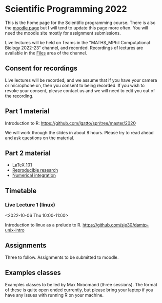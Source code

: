 # Scientific Programming 2022

This is the home page for the Scientific programming course.  There is
also the [moodle
page](https://www.vle.cam.ac.uk/course/view.php?id=245192) but I will
tend to update this page more often.  You will need the moodle site
mostly for assignment submissions.

Live lectures will be held on Teams in the "MATHS_MPhil Computational
Biology 2022-23" channel, and recorded.  Recordings of lectures are
available in the [Files](https://universityofcambridgecloud.sharepoint.com/:f:/r/sites/DAMTP_MPhilinComputationalBiologyTeam2022-23/Shared%20Documents/Scientific%20Programming%202022/Recordings?csf=1&web=1&e=9kOVvg) area of the channel.

## Consent for recordings

Live lectures will be recorded, and we assume that if you have your
camera or microphone on, then you consent to being recorded.  If you
wish to revoke your consent, please contact us and we will need to
edit you out of the recording.

## Part 1 material

Introduction to R: https://github.com/lgatto/spr/tree/master/2020

We will work through the slides in about 8 hours.  Please try to read
ahead and ask questions on the material.

## Part 2 material 

- [LaTeX 101](https://github.com/sje30/latex101/blob/master/latex101.pdf)
- [Reproducible research](https://github.com/lgatto/spr/blob/master/rr/rr3.pdf)
- [Numerical integration](de.pdf)



## Timetable

###  Live Lecture 1 (linux)
<2022-10-06 Thu 10:00-11:00>

Introduction to linux as a prelude to R.
https://github.com/sje30/damtp-unix-intro

<!-- ###  Live Lecture 2 (R) -->
<!-- <2021-10-13 Wed 09:00-10:00> -->

<!-- Basics of R.  Course material; how to work through it. -->

<!-- Extra books to consider:  -->
<!-- [Dynamic models in Biology](https://github.com/ellner/DMB-supplements) -->
<!-- -- good for the handout with exercises. -->

<!-- [A First Course in Statistical Programming with R](https://www.cambridge.org/highereducation/books/a-first-course-in-statistical-programming-with-r/0CEDD40A37D273025535A03F1156A2CF#overview) -->
<!-- now in 3rd edition. -->

<!-- [Modern statistics for modern biology](https://www.huber.embl.de/msmb/). -->





<!-- ###  live Lecture 3 (R) -->
<!-- <2021-10-15 Fri 09:00-10:00> -->

<!-- Aims: -->

<!-- - Role of examples classes (introduce Max if available) -->
<!-- - review deadline for A1 (default 27th October). -->
<!-- - finish permutation testing from neuRo. -->
<!-- - [introduction to latex](https://github.com/sje30/latex101) live demo -->
<!--   of running it from command line and with [overleaf](https://overleaf.com) -->
<!-- - Q&A (perhaps unrecorded if that helps with discussions). -->




<!-- ###  Live Lecture 4 (R) -->
<!-- <2021-10-20 Wed 09:00-10:00> -->

<!-- Aims: -->

<!-- - Main opportunity for questions on assignment 1. -->
<!-- - Review of lecture material from part I up to page 116 (end of -->
<!--   section on objects). -->

<!-- ###  Live Lecture 5 (R) -->
<!-- <2021-10-22 Fri 09:00-10:00> -->

<!-- (New Part 2 topic.) Using github for your work.  Please get a github -->
<!-- account beforehand; get a student account -->
<!-- https://education.github.com/pack to ensure you get the 'Pro' features -->
<!-- like private repositories. -->

<!-- To cover: version control, markdown, issues, '.', binder. -->

<!-- See: [github](github) folder for materials, and for the final -->
<!-- repository, see https://github.com/sje30/darts -->

<!-- Recommendation from class for 'github desktop' client -->
<!-- https://desktop.github.com/ to ease use of working with github. -->
	
<!-- ###  Live Lecture 6 (R) -->
<!-- <2021-10-27 Wed 09:00-10:00> -->

<!-- Aims: -->
<!-- - Review of lecture material from part I up to end of document. -->
<!-- - Assignment 2 to be handed out, with suggested two-week deadline. -->
<!-- - Reproducible research (part 2 lectures: RR 0, RR 1 (Make), RR 2 (knitr). -->
<!-- - Introduction to optimisation -- simulated annealing. [Kirkpatrick et al 1983](https://paperpile.com/app/p/c885cc7d-488e-0352-82ad-0de4045427c9). -->

<!-- ###  Live Lecture 7 (R) -->
<!-- <2021-10-29 Fri 09:00-10:00> -->

<!-- Part 2: Numerical integration. [de.pdf](de.pdf) -->

<!-- ###  Live Lecture 8 (R) -->
<!-- <2021-11-03 Wed 09:00-10:00> -->

<!-- Feedback session on assignment 1.  Questions on assignment 2. -->

<!-- ###  Live Lecture 9 (R) -->
<!-- <2021-11-05 Fri 09:00-10:00> -->

<!-- Conclusions; next steps. -->

<!-- - GGPLOT Third edition in prep: https://ggplot2-book.org/ -->
<!-- - R for Data Science https://r4ds.had.co.nz/ -->
<!-- - Markdown, Bookdown https://bookdown.org/ -->

<!-- Assignment 3 to be handed out. -->

## Assignments

Three to follow.  Assignments to be submitted to moodle.


<!-- [Assignment 1](assigns/spa1-2021.pdf) -->

<!-- [Assignment 2](assigns/spa2-2021.pdf) -->

<!-- [Assignment 3](assigns/spa3-2021.pdf) -->

<!-- To help with assignment 2, here is a way to include your R code -->
<!-- functions in an appendix, rather than in the main body of the report. -->
<!-- It relies on giving your code chunks names.  See [test.Rnw](test.Rnw) -->
<!-- and [test.pdf](test.pdf). -->


## Examples classes

Examples classes to be led by Max Niroomand (three sessions).
The format of these is quite open ended currently, but please bring
your laptop if you have any issues with running R on your machine.


